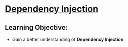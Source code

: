 # [Dependency Injection](https://login.codingdojo.com/m/315/9532/64290)

## Learning Objective:

- Gain a better understanding of __Dependency Injection__

